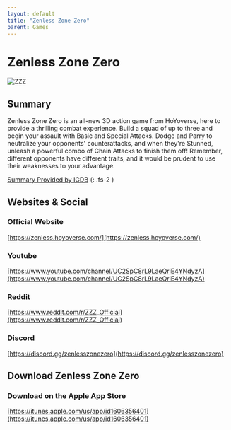 ```yaml
---
layout: default
title: "Zenless Zone Zero"
parent: Games
---
```


# Zenless Zone Zero

![ZZZ](https://cdn.discordapp.com/emojis/1323743245565427803.png)

## Summary

Zenless Zone Zero is an all-new 3D action game from HoYoverse, here to provide a thrilling combat experience. Build a squad of up to three and begin your assault with Basic and Special Attacks. Dodge and Parry to neutralize your opponents' counterattacks, and when they're Stunned, unleash a powerful combo of Chain Attacks to finish them off! Remember, different opponents have different traits, and it would be prudent to use their weaknesses to your advantage.

[Summary Provided by IGDB](https://www.igdb.com/games/zenless-zone-zero)
{: .fs-2 }

## Websites & Social

### Official Website

[https://zenless.hoyoverse.com/](https://zenless.hoyoverse.com/)

### Youtube

[https://www.youtube.com/channel/UC2SpC8rL9LaeQriE4YNdyzA](https://www.youtube.com/channel/UC2SpC8rL9LaeQriE4YNdyzA)

### Reddit

[https://www.reddit.com/r/ZZZ_Official](https://www.reddit.com/r/ZZZ_Official)

### Discord

[https://discord.gg/zenlesszonezero](https://discord.gg/zenlesszonezero)

## Download Zenless Zone Zero

### Download on the Apple App Store

[https://itunes.apple.com/us/app/id1606356401](https://itunes.apple.com/us/app/id1606356401)